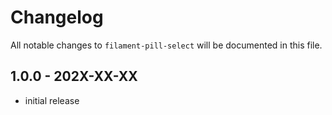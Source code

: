 # Changelog

All notable changes to `filament-pill-select` will be documented in this file.

## 1.0.0 - 202X-XX-XX

- initial release
